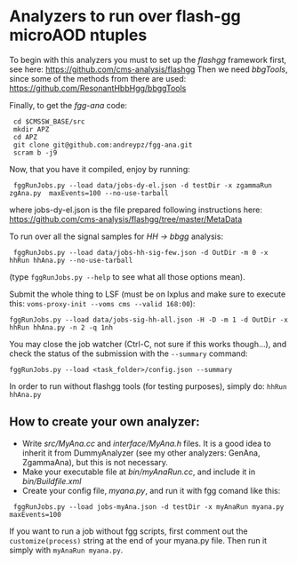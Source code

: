 # Analyzers to run over flash-gg microAOD ntuples
To begin with this analyzers you must to set up the *flashgg*  framework first, see here: https://github.com/cms-analysis/flashgg
Then we need *bbgTools*, since some of the methods from there are used: https://github.com/ResonantHbbHgg/bbggTools

Finally, to get the *fgg-ana* code:
```
 cd $CMSSW_BASE/src
 mkdir APZ
 cd APZ
 git clone git@github.com:andreypz/fgg-ana.git
 scram b -j9
```

Now, that you have it compiled, enjoy by running:
```
 fggRunJobs.py --load data/jobs-dy-el.json -d testDir -x zgammaRun zgAna.py  maxEvents=100 --no-use-tarball
```
where jobs-dy-el.json is the file prepared following instructions here: https://github.com/cms-analysis/flashgg/tree/master/MetaData

To run over all the signal samples for *HH -> bbgg* analysis:
```
 fggRunJobs.py --load data/jobs-hh-sig-few.json -d OutDir -m 0 -x hhRun hhAna.py --no-use-tarball
```
(type ```fggRunJobs.py --help``` to see what all those options mean).

Submit the whole thing to LSF (must be on lxplus and make sure to execute this: ```voms-proxy-init --voms cms --valid 168:00```):
```
fggRunJobs.py --load data/jobs-sig-hh-all.json -H -D -m 1 -d OutDir -x hhRun hhAna.py -n 2 -q 1nh
```
You may close the job watcher (Ctrl-C, not sure if this works though...), and check the status of the submission with the ```--summary``` command:
```
fggRunJobs.py --load <task_folder>/config.json --summary
```

In order to run without flashgg tools (for testing purposes), simply do:
```hhRun hhAna.py```

## How to create your own analyzer:
 * Write _src/MyAna.cc_ and _interface/MyAna.h_ files. It is a good idea to inherit it from DummyAnalyzer (see my other analyzers: GenAna, ZgammaAna), but this is not necessary.
 * Make your executable file at _bin/myAnaRun.cc_, and include it in _bin/Buildfile.xml_
 * Create your config file, _myana.py_, and run it with fgg comand like this:
```
 fggRunJobs.py --load jobs-myAna.json -d testDir -x myAnaRun myana.py  maxEvents=100
```

If you want to run a job without fgg scripts, first comment out the ```customize(process)``` string at the end of your myana.py file. Then run it simply with ```myAnaRun myana.py```.
